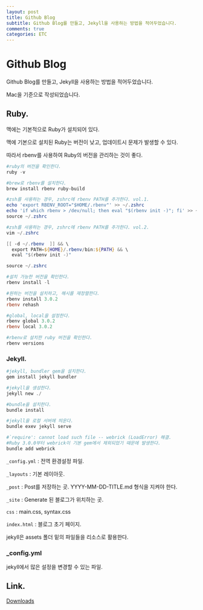 ```yaml
---
layout: post
title: Github Blog
subtitle: Github Blog를 만들고, Jekyll을 사용하는 방법을 적어두었습니다.
comments: true
categories: ETC
---
```


# Github Blog

Github Blog를 만들고, Jekyll을 사용하는 방법을 적어두었습니다.

Mac을 기준으로 작성되었습니다.

## Ruby.

맥에는 기본적으로 Ruby가 설치되어 있다.

맥에 기본으로 설치된 Ruby는 버전이 낮고, 업데이트시 문제가 발생할 수 있다.

따라서 rbenv를 사용하여 Ruby의 버전을 관리하는 것이 좋다.

```powershell
#ruby의 버전을 확인한다.
ruby -v

#brew로 rbenv를 설치한다.
brew install rbenv ruby-build

#zsh를 사용하는 경우, zshrc에 rbenv PATH를 추가한다. vol.1.
echo 'export RBENV_ROOT="$HOME/.rbenv"' >> ~/.zshrc
echo 'if which rbenv > /dev/null; then eval "$(rbenv init -)"; fi' >> ~/.zshrc
source ~/.zshrc

#zsh를 사용하는 경우, zshrc에 rbenv PATH를 추가한다. vol.2.
vim ~/.zshrc

[[ -d ~/.rbenv  ]] && \
  export PATH=${HOME}/.rbenv/bin:${PATH} && \
  eval "$(rbenv init -)"

source ~/.zshrc

#설치 가능한 버전을 확인한다.
rbenv install -l

#원하는 버전을 설치하고, 해시를 재정렬한다.
rbenv install 3.0.2
rbenv rehash

#global, local을 설정한다.
rbenv global 3.0.2
rbenv local 3.0.2

#rbenv로 설치한 ruby 버전을 확인한다.
rbenv versions
```

### Jekyll.

```powershell
#jekyll, bundler gem을 설치한다.
gem install jekyll bundler

#jekyll을 생성한다.
jekyll new ./

#bundle을 설치한다.
bundle install

#jekyll을 로컬 서버에 띄운다.
bundle exev jekyll serve

#`require': cannot load such file -- webrick (LoadError) 해결.
#Ruby 3.0.0부터 webrick이 기본 gem에서 제외되었기 때문에 발생한다.
bundle add webrick
```

`_config.yml` : 전역 환경설정 파일.

`_layouts` : 기본 레이아웃.

`_post` : Post를 저장하는 곳. YYYY-MM-DD-TITLE.md 형식을 지켜야 한다.

`_site` : Generate 된 블로그가 위치하는 곳.

`css` : main.css, syntax.css

`index.html` : 블로그 초기 페이지.

jekyll은 assets 폴더 밑의 파일들을 리소스로 활용한다.

### _config.yml

jekyll에서 많은 설정을 변경할 수 있는 파일.

## Link.

[Downloads](https://rubyinstaller.org/downloads/)